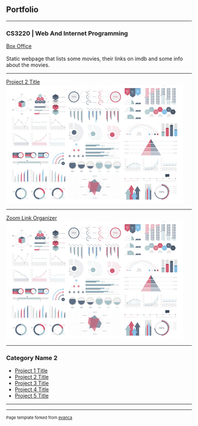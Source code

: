 ## Portfolio

---

### CS3220 | Web And Internet Programming

[Box Office](/Lab3/BoxOffice.html) <br>
<br>Static webpage that lists some movies, their links on imdb and some info about the movies. <br>


---
[Project 2 Title](/pdf/sample_presentation.pdf)
<img src="images/dummy_thumbnail.jpg?raw=true"/>

---
[Zoom Link Organizer](/ZoomLinkOrganizer/ZoomLinksView.jsp)
<img src="images/dummy_thumbnail.jpg?raw=true"/>

---

### Category Name 2

- [Project 1 Title](http://example.com/)
- [Project 2 Title](http://example.com/)
- [Project 3 Title](http://example.com/)
- [Project 4 Title](http://example.com/)
- [Project 5 Title](http://example.com/)

---




---
<p style="font-size:11px">Page template forked from <a href="https://github.com/evanca/quick-portfolio">evanca</a></p>
<!-- Remove above link if you don't want to attibute -->
